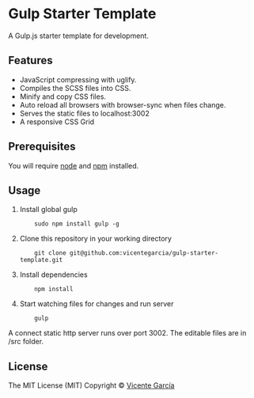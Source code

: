 # Gulp Starter Template

A Gulp.js starter template for development.

## Features
* JavaScript compressing with uglify.
* Compiles the SCSS files into CSS.
* Minify and copy CSS files.
* Auto reload all browsers with browser-sync when files change.
* Serves the static files to localhost:3002
* A responsive CSS Grid

## Prerequisites
You will require [node](http://nodejs.org) and [npm](https://npmjs.org) installed.

## Usage
1. Install global gulp

	```
		sudo npm install gulp -g
	```

2. Clone this repository in your working directory

	```
		git clone git@github.com:vicentegarcia/gulp-starter-template.git
	```

3. Install dependencies

	```
		npm install
	```

4. Start watching files for changes and run server

	```
		gulp
	```

A connect static http server runs over port 3002.
The editable files are in /src folder.

## License
The MIT License (MIT) Copyright © [Vicente García](http://vicentegarcia.com)

